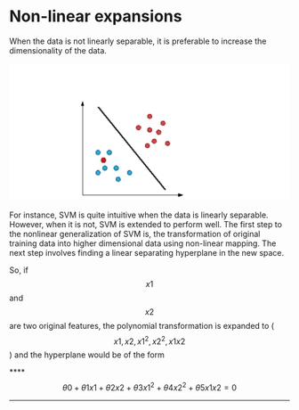 # Non-linear expansions

When the data is not linearly separable, it is preferable to increase the dimensionality of the data.

![](../.gitbook/assets/screen-shot-2020-08-15-at-5.20.58-pm.png)

For instance, SVM is quite intuitive when the data is linearly separable. However, when it is not, SVM is extended to perform well. The first step to the nonlinear generalization of SVM is, the transformation of original training data into higher dimensional data using non-linear mapping. The next step involves finding a linear separating hyperplane in the new space.

So, if$$x1 $$and$$x2 $$are two original features, the polynomial transformation is expanded to           \($$x1, x2, x1^2, x2^2, x1x2$$ \) and the hyperplane would be of the form

\*\*\*\*$$θ0+θ1x1+θ2x2+θ3x1^2+θ4x2^2+θ5x1x2=0$$   
****

